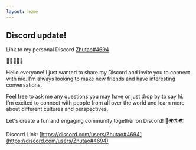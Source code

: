 ```yaml
---
layout: home
---
```



## Discord update!

Link to my personal Discord [Zhutao#4694](https://discord.com/users/Zhutao#4694)

👋🤝🤔💬🎉

Hello everyone! I just wanted to share my Discord and invite you to connect with me. I'm always looking to make new friends and have interesting conversations.

Feel free to ask me any questions you may have or just drop by to say hi. I'm excited to connect with people from all over the world and learn more about different cultures and perspectives.

Let's create a fun and engaging community together on Discord! 🎉🌍🌎🌏

Discord Link: [https://discord.com/users/Zhutao#4694](https://discord.com/users/Zhutao#4694)

